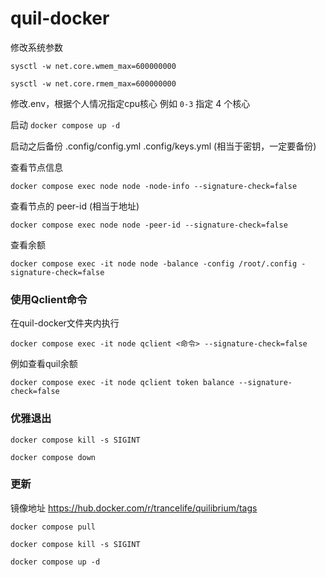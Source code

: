 # quil-docker

修改系统参数

`sysctl -w net.core.wmem_max=600000000`

`sysctl -w net.core.rmem_max=600000000`

修改.env，根据个人情况指定cpu核心
例如 `0-3` 指定 4 个核心

启动
`docker compose up -d`

启动之后备份 .config/config.yml .config/keys.yml (相当于密钥，一定要备份)

查看节点信息

`docker compose exec node node -node-info --signature-check=false`

查看节点的 peer-id (相当于地址)

`docker compose exec node node -peer-id --signature-check=false`

查看余额

`docker compose exec -it node node -balance -config /root/.config -signature-check=false`

### 使用Qclient命令

在quil-docker文件夹内执行

`docker compose exec -it node qclient <命令> --signature-check=false` 

例如查看quil余额

`docker compose exec -it node qclient token balance --signature-check=false`

### 优雅退出

`docker compose kill -s SIGINT`

`docker compose down`

### 更新

镜像地址
https://hub.docker.com/r/trancelife/quilibrium/tags

`docker compose pull`

`docker compose kill -s SIGINT`

`docker compose up -d`
